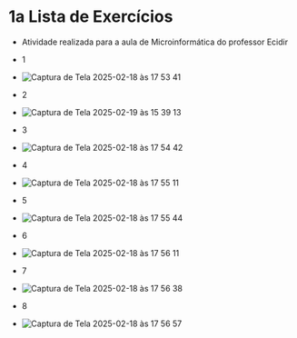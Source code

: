 # 1a Lista de Exercícios 
- Atividade realizada para a aula de Microinformática do professor Ecidir

- 1
- ![Captura de Tela 2025-02-18 às 17 53 41](https://github.com/user-attachments/assets/0dddb6ee-d34c-420b-b216-c6f8db359afb)

- 2
- ![Captura de Tela 2025-02-19 às 15 39 13](https://github.com/user-attachments/assets/91921ee4-6926-4470-b242-e975e4b85a82)

- 3
- ![Captura de Tela 2025-02-18 às 17 54 42](https://github.com/user-attachments/assets/206d9c65-be2e-4952-bff3-4a4c1a713dd5)

- 4
- ![Captura de Tela 2025-02-18 às 17 55 11](https://github.com/user-attachments/assets/d3d33699-42c6-4495-aedd-142ef38e2f6d)

- 5
- ![Captura de Tela 2025-02-18 às 17 55 44](https://github.com/user-attachments/assets/29f8b7b4-e5d7-4a99-980d-cd7666c93cdb)

- 6
- ![Captura de Tela 2025-02-18 às 17 56 11](https://github.com/user-attachments/assets/f4bc45cb-3145-49d3-a81b-ec5028ce612c)

- 7
- ![Captura de Tela 2025-02-18 às 17 56 38](https://github.com/user-attachments/assets/296ae427-7351-4875-9ce3-31920fec93f3)

- 8
- ![Captura de Tela 2025-02-18 às 17 56 57](https://github.com/user-attachments/assets/046c887a-2012-4564-a1bf-dcf42cd09bfe)







